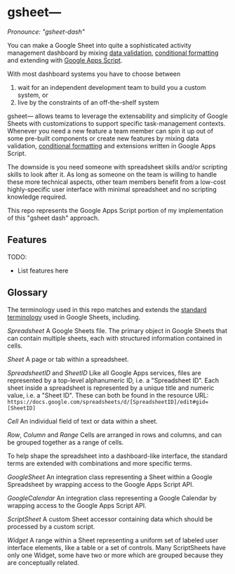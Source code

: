 gsheet—
=======
_Pronounce: "gsheet-dash"_

You can make a Google Sheet into quite a sophisticated activity management dashboard by mixing [data validation](https://support.google.com/docs/answer/186103), [conditional formatting](https://support.google.com/docs/answer/78413) and extending with [Google Apps Script](https://developers.google.com/apps-script/guides/sheets).

With most dashboard systems you have to choose between
1. wait for an independent development team to build you a custom system, or
2. live by the constraints of an off-the-shelf system

gsheet— allows teams to leverage the extensability and simplicity of Google Sheets with customizations to support specific task-management contexts. Whenever you need a new feature a team member can spin it up out of some pre-built components or create new features by mixing data validation, [conditional formatting](https://support.google.com/docs/answer/78413) and extensions written in Google Apps Script.

The downside is you need someone with spreadsheet skills and/or scripting skills to look after it. As long as someone on the team is willing to handle these more technical aspects, other team members benefit from a low-cost highly-specific user interface with minimal spreadsheet and no scripting knowledge required.

This repo represents the Google Apps Script portion of my implementation of this "gsheet dash" approach.

Features
-----------------
TODO:
- List features here

Glossary
--------
The terminology used in this repo matches and extends the [standard terminology](https://developers.google.com/sheets/api/guides/concepts) used in Google Sheets, including.

*Spreadsheet*
A Google Sheets file. The primary object in Google Sheets that can contain multiple sheets, each with structured information contained in cells.

*Sheet*
A page or tab within a spreadsheet.

*SpreadsheetID* and *SheetID*
Like all Google Apps services, files are represented by a top-level alphanumeric ID, i.e. a "Spreadsheet ID". Each sheet inside a spreadsheet is represented by a unique title and numeric value, i.e. a "Sheet ID". These can both be found in the resource URL:
`https://docs.google.com/spreadsheets/d/[SpreadsheetID]/edit#gid=[SheetID]`

*Cell*
An individual field of text or data within a sheet.

*Row*, *Column* and *Range*
Cells are arranged in rows and columns, and can be grouped together as a range of cells.

To help shape the spreadsheet into a dashboard-like interface, the standard terms are extended with combinations and more specific terms.

*GoogleSheet*
An integration class representing a Sheet within a Google Spreadsheet by wrapping access to the Google Apps Script API.

*GoogleCalendar*
An integration class representing a Google Calendar by wrapping access to the Google Apps Script API.

*ScriptSheet*
A custom Sheet accessor containing data which should be processed by a custom script.

*Widget*
A range within a Sheet representing a uniform set of labeled user interface elements, like a table or a set of controls. Many ScriptSheets have only one Widget, some have two or more which are grouped because they are conceptually related.